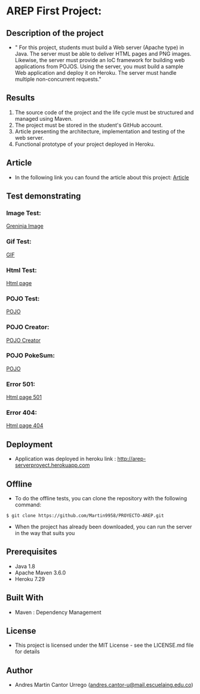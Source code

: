 # AREP First Project:

## Description of the project
- " For this project, students must build a Web server (Apache type) in Java. The server must be able to deliver HTML pages and PNG images. Likewise, the server must provide an IoC framework for building web applications from POJOS. Using the server, you must build a sample Web application and deploy it on Heroku. The server must handle multiple non-concurrent requests."

## Results
1. The source code of the project and the life cycle must be structured and managed using Maven.
2. The project must be stored in the student's GitHub account.
3. Article presenting the architecture, implementation and testing of the web server.
4. Functional prototype of your project deployed in Heroku.

## Article
- In the following link you can found the article about this project:
[Article](https://docs.google.com/document/d/1lcQBYDvidzbFaZVGwE9O8ErckpnNpNphgpg4sv7_0pU)

## Test demonstrating
### Image Test:
[Greninja Image](http://arep-serverproyect.herokuapp.com/greninja.png)
### Gif Test:
[GIF](http://arep-serverproyect.herokuapp.com/nyancat.gif)
### Html Test:
[Html page](http://arep-serverproyect.herokuapp.com/index.html)
### POJO Test:
[POJO](http://arep-serverproyect.herokuapp.com/reflection/Pokemon/pokemon/ludicolo&hoenn&agua_planta&femenino&180&56&1000&5678&456&890)
### POJO Creator:
[POJO Creator](http://arep-serverproyect.herokuapp.com/pojo/app)
### POJO PokeSum:
[POJO](http://arep-serverproyect.herokuapp.com/reflection/Pokemon/pokemonSum/1&2)
### Error 501:
[Html page 501](http://arep-serverproyect.herokuapp.com/)
### Error 404:
[Html page 404](http://arep-serverproyect.herokuapp.com/reflection/Pokemon/attack/7.reflection)
## Deployment
- Application was deployed in heroku link : http://arep-serverproyect.herokuapp.com

## Offline
- To do the offline tests, you can clone the repository with the following command:

`$ git clone https://github.com/Martin9958/PROYECTO-AREP.git`
- When the project has already been downloaded, you can run the server in the way that suits you

## Prerequisites
- Java 1.8
- Apache Maven 3.6.0
- Heroku 7.29

## Built With
- Maven : Dependency Management

## License
- This project is licensed under the MIT License - see the LICENSE.md file for details

## Author
- Andres Martin Cantor Urrego (andres.cantor-u@mail.escuelaing.edu.co)
